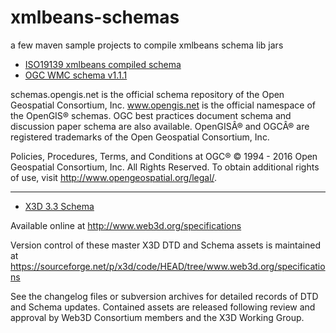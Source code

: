 # xmlbeans-schemas

a few maven sample projects to compile xmlbeans schema lib jars

* [ISO19139 xmlbeans compiled schema](http://schemas.opengis.net/iso/19139/20070417/)
* [OGC WMC schema v1.1.1](http://schemas.opengis.net/context/1.1.0/)

schemas.opengis.net is the official schema repository of the Open Geospatial Consortium, Inc.
www.opengis.net is the official namespace of the OpenGIS® schemas.
OGC best practices document schema and discussion paper schema are also available.
OpenGISÂ® and OGCÂ® are registered trademarks of the Open Geospatial Consortium, Inc.

Policies, Procedures, Terms, and Conditions at OGC®
© 1994 - 2016 Open Geospatial Consortium, Inc. All Rights Reserved.
To obtain additional rights of use, visit http://www.opengeospatial.org/legal/.

---

* [X3D 3.3 Schema](http://www.web3d.org/specifications/)

Available online at http://www.web3d.org/specifications

Version control of these master X3D DTD and Schema assets is maintained at
https://sourceforge.net/p/x3d/code/HEAD/tree/www.web3d.org/specifications

See the changelog files or subversion archives for detailed records of DTD and Schema updates. Contained assets are released following review and approval by Web3D Consortium members and the X3D Working Group.
